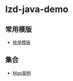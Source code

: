 # lzd-java-demo

## 常用模版

- [枚举模版](./others/src/main/java/template/RedisConnectionType.java)

## 集合

- [Map案例](./others/src/main/java/collect/MapDemo.java)
